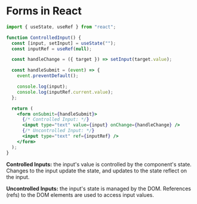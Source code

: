 # Forms in React

```jsx
import { useState, useRef } from "react";

function ControlledInput() {
  const [input, setInput] = useState("");
  const inputRef = useRef(null);

  const handleChange = ({ target }) => setInput(target.value);

  const handleSubmit = (event) => {
    event.preventDefault();

    console.log(input);
    console.log(inputRef.current.value);
  };

  return (
    <form onSubmit={handleSubmit}>
      {/* Controlled Input: */}
      <input type="text" value={input} onChange={handleChange} />
      {/* Uncontrolled Input: */}
      <input type="text" ref={inputRef} />
    </form>
  );
}
```

**Controlled Inputs:** the input's value is controlled by the component's state. Changes to the input update the state, and updates to the state reflect on the input.

**Uncontrolled Inputs:** the input's state is managed by the DOM. References (refs) to the DOM elements are used to access input values.
